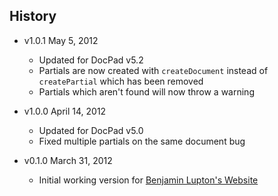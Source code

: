 ## History

- v1.0.1 May 5, 2012
	- Updated for DocPad v5.2
	- Partials are now created with `createDocument` instead of `createPartial` which has been removed
	- Partials which aren't found will now throw a warning

- v1.0.0 April 14, 2012
	- Updated for DocPad v5.0
	- Fixed multiple partials on the same document bug

- v0.1.0 March 31, 2012
	- Initial working version for [Benjamin Lupton's Website](https://github.com/balupton/balupton.docpad)